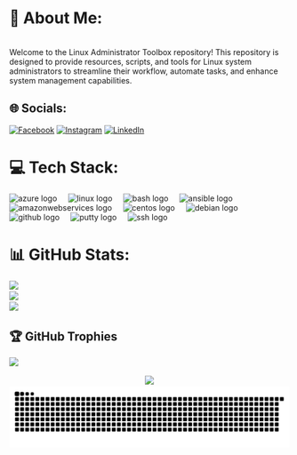 # 💫 About Me:
<br>Welcome to the Linux Administrator Toolbox repository! This repository is designed to provide resources, scripts, and tools for Linux system administrators to streamline their workflow, automate tasks, and enhance system management capabilities.


## 🌐 Socials:
[![Facebook](https://img.shields.io/badge/Facebook-%231877F2.svg?logo=Facebook&logoColor=white)](https://www.facebook.com/profile.php?id=100004724208110) [![Instagram](https://img.shields.io/badge/Instagram-%23E4405F.svg?logo=Instagram&logoColor=white)](https://instagram.com/sizzlinspark) [![LinkedIn](https://img.shields.io/badge/LinkedIn-%230077B5.svg?logo=linkedin&logoColor=white)](https://linkedin.com/in/parthibanv6408) 

# 💻 Tech Stack:
<div align="left">
  <img src="https://cdn.jsdelivr.net/gh/devicons/devicon/icons/azure/azure-original.svg" height="40" alt="azure logo"  />
  <img width="12" />
  <img src="https://cdn.jsdelivr.net/gh/devicons/devicon/icons/linux/linux-original.svg" height="40" alt="linux logo"  />
  <img width="12" />
  <img src="https://cdn.jsdelivr.net/gh/devicons/devicon/icons/bash/bash-original.svg" height="40" alt="bash logo"  />
  <img width="12" />
  <img src="https://cdn.jsdelivr.net/gh/devicons/devicon/icons/ansible/ansible-original.svg" height="40" alt="ansible logo"  />
  <img width="12" />
  <img src="https://cdn.jsdelivr.net/gh/devicons/devicon/icons/amazonwebservices/amazonwebservices-line-wordmark.svg" height="40" alt="amazonwebservices logo"  />
  <img width="12" />
  <img src="https://cdn.jsdelivr.net/gh/devicons/devicon/icons/centos/centos-original.svg" height="40" alt="centos logo"  />
  <img width="12" />
  <img src="https://cdn.jsdelivr.net/gh/devicons/devicon/icons/debian/debian-original.svg" height="40" alt="debian logo"  />
  <img width="12" />
  <img src="https://cdn.jsdelivr.net/gh/devicons/devicon/icons/github/github-original.svg" height="40" alt="github logo"  />
  <img width="12" />
  <img src="https://cdn.jsdelivr.net/gh/devicons/devicon/icons/putty/putty-original.svg" height="40" alt="putty logo"  />
  <img width="12" />
  <img src="https://cdn.jsdelivr.net/gh/devicons/devicon/icons/ssh/ssh-original.svg" height="40" alt="ssh logo"  />
</div>

# 📊 GitHub Stats:
![](https://github-readme-stats.vercel.app/api?username=iam-parthiban&theme=city_light&hide_border=false&include_all_commits=true&count_private=false)<br/>
![](https://github-readme-streak-stats.herokuapp.com/?user=iam-parthiban&theme=city_light&hide_border=false)<br/>
![](https://github-readme-stats.vercel.app/api/top-langs/?username=iam-parthiban&theme=city_light&hide_border=false&include_all_commits=true&count_private=false&layout=compact)

## 🏆 GitHub Trophies
![](https://github-profile-trophy.vercel.app/?username=iam-parthiban&theme=onestar&no-frame=true&no-bg=true&margin-w=4)

<div align="center">
  <img src="https://profile-counter.glitch.me/iam-parthiban/count.svg?"  />
</div>

<picture>
  <source media="(prefers-color-scheme: dark)" srcset="https://raw.githubusercontent.com/iam-parthiban/iam-parthiban/output/github-snake-dark.svg" />
  <source media="(prefers-color-scheme: light)" srcset="https://raw.githubusercontent.com/iam-parthiban/iam-parthiban/output/github-snake.svg" />
  <img alt="github-snake" src="https://raw.githubusercontent.com/iam-parthiban/iam-parthiban/output/github-snake.svg" />
</picture>